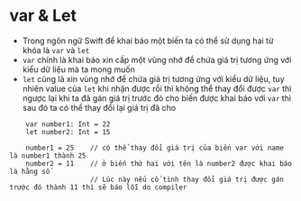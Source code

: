 # var & Let

- Trong ngôn ngữ Swift để khai báo một biến ta có thể sử dụng hai từ khóa là `var` và `let`
- `var` chính là khai báo xin cấp một vùng nhớ để chứa giá trị tương ứng với kiểu dữ liệu mà ta mong muốn
- `let` cũng là xin vùng nhớ để chứa giá trị tương ứng với kiểu dữ liệu, tuy nhiên value của `let` khi nhận được rồi thì không thể thay đổi được
`var` thì ngược lại khi ta đã gán giá trị trước đó cho biến được khai báo với `var` thì sau đó ta có thể thay đổi lại giá trị đã cho

```
    var number1: Int = 22
    let number2: Int = 15

    number1 = 25    // có thể thay đổi giá trị của biến var với name là number1 thành 25
    number2 = 11    // ở biến thứ hai với tên là number2 được khai báo là hằng số
                    // Lúc này nếu cố tình thay đổi giá trị được gán trước đó thành 11 thì sẽ báo lỗi do compiler

```